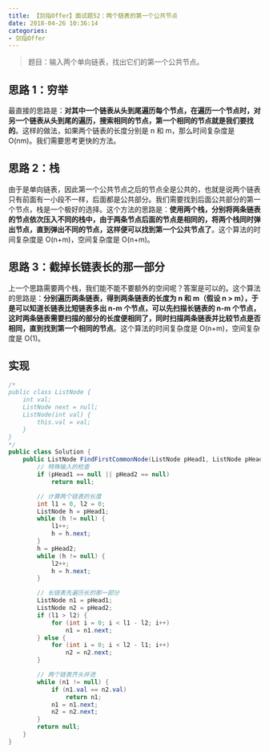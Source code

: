 ```yaml
---
title: 【剑指Offer】面试题52：两个链表的第一个公共节点
date: 2018-04-26 10:36:14
categories:
- 剑指Offer
---
```


> 题目：输入两个单向链表，找出它们的第一个公共节点。

<!-- more -->

## 思路 1：穷举

最直接的思路是：**对其中一个链表从头到尾遍历每个节点，在遍历一个节点时，对另一个链表从头到尾的遍历，搜索相同的节点，第一个相同的节点就是我们要找的**。这样的做法，如果两个链表的长度分别是 n 和 m，那么时间复杂度是 O(nm)。我们需要思考更快的方法。

## 思路 2：栈

由于是单向链表，因此第一个公共节点之后的节点全是公共的，也就是说两个链表只有前面有一小段不一样，后面都是公共部分。我们需要找到后面公共部分的第一个节点，栈是一个极好的选择。这个方法的思路是：**使用两个栈，分别将两条链表的节点依次压入不同的栈中，由于两条节点后面的节点是相同的，将两个栈同时弹出节点，直到弹出不同的节点，这样便可以找到第一个公共节点了**。这个算法的时间复杂度是 O(n+m)，空间复杂度是 O(n+m)。

## 思路 3：截掉长链表长的那一部分

上一个思路需要两个栈，我们能不能不要额外的空间呢？答案是可以的。这个算法的思路是：**分别遍历两条链表，得到两条链表的长度为 n 和 m（假设 n > m），于是可以知道长链表比短链表多出 n-m 个节点，可以先扫描长链表的 n-m 个节点，这时两条链表需要扫描的部分的长度便相同了，同时扫描两条链表并比较节点是否相同，直到找到第一个相同的节点**。这个算法的时间复杂度是 O(n+m)，空间复杂度是 O(1)。

## 实现

```java
/*
public class ListNode {
    int val;
    ListNode next = null;
    ListNode(int val) {
        this.val = val;
    }
}
*/
public class Solution {
    public ListNode FindFirstCommonNode(ListNode pHead1, ListNode pHead2) {
        // 特殊输入的检查
        if (pHead1 == null || pHead2 == null)
            return null;

        // 计算两个链表的长度
        int l1 = 0, l2 = 0;
        ListNode h = pHead1;
        while (h != null) {
            l1++;
            h = h.next;
        }
        h = pHead2;
        while (h != null) {
            l2++;
            h = h.next;
        }

        // 长链表先遍历长的那一部分
        ListNode n1 = pHead1;
        ListNode n2 = pHead2;
        if (l1 > l2) {
            for (int i = 0; i < l1 - l2; i++)
                n1 = n1.next;
        } else {
            for (int i = 0; i < l2 - l1; i++)
                n2 = n2.next;
        }

        // 两个链表齐头并进
        while (n1 != null) {
            if (n1.val == n2.val)
                return n1;
            n1 = n1.next;
            n2 = n2.next;
        }
        return null;
    }
}
```